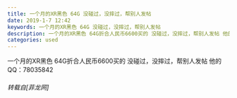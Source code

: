 ```yaml
---
title: 一个月的XR黑色 64G 没碰过，没摔过，帮别人发帖
date: 2019-1-7 12:42
keywords: 一个月的XR黑色 64G 没碰过，没摔过，帮别人发帖
description: 一个月的XR黑色 64G折合人民币6600买的 没碰过，没摔过，帮别人发帖 他的QQ：78035842
categories: used
---
```

<td class="t_f" id="postmessage_2631263">

一个月的XR黑色 64G折合人民币6600买的 没碰过，没摔过，帮别人发帖 他的QQ：78035842</td>
###### 转载自[菲龙网]